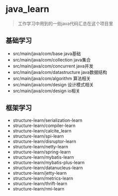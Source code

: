 # java_learn

> 工作学习中用到的一些java代码汇总在这个项目里

## 基础学习
* src/main/java/com/base java基础
* src/main/java/com/collection java集合
* src/main/java/com/concurrent java并发
* src/main/java/com/datastructure java数据结构
* src/main/java/com/algorithm 算法相关
* src/main/java/com/design 设计模式相关
* src/main/java/com/design io相关

## 框架学习
* structure-learn/serialization-learn
* structure-learn/compiler-learn
* structure-learn/calcite_learn 
* structure-learn/spi-learn
* structure-learn/disruptor-learn
* structure-learn/netty-learn
* structure-learn/spring-learn
* structure-learn/mybatis-learn
* structure-learn/mybatis-plus-learn
* structure-learn/datanucleus-learn
* structure-learn/jetty-learn
* structure-learn/metrics-learn
* structure-learn/thrift-learn
* structure-learn/rmi-learn
